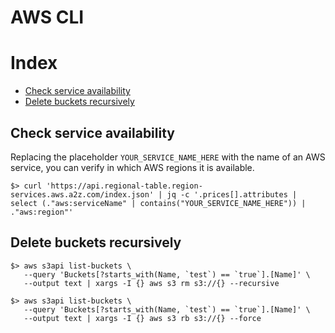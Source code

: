 # AWS CLI

# Index
- [Check service availability](#check-service-availability)
- [Delete buckets recursively](#delete-buckets-recursively)


## Check service availability

Replacing the placeholder ```YOUR_SERVICE_NAME_HERE``` with the name of an AWS service, you can verify in which AWS regions it is available.
```
$> curl 'https://api.regional-table.region-services.aws.a2z.com/index.json' | jq -c '.prices[].attributes | select (."aws:serviceName" | contains("YOUR_SERVICE_NAME_HERE")) | ."aws:region"'
```

## Delete buckets recursively
```
$> aws s3api list-buckets \
   --query 'Buckets[?starts_with(Name, `test`) == `true`].[Name]' \
   --output text | xargs -I {} aws s3 rm s3://{} --recursive

$> aws s3api list-buckets \
   --query 'Buckets[?starts_with(Name, `test`) == `true`].[Name]' \
   --output text | xargs -I {} aws s3 rb s3://{} --force
```
